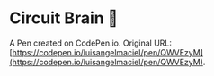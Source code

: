 # Circuit Brain 🧠

A Pen created on CodePen.io. Original URL: [https://codepen.io/luisangelmaciel/pen/QWVEzyM](https://codepen.io/luisangelmaciel/pen/QWVEzyM).

